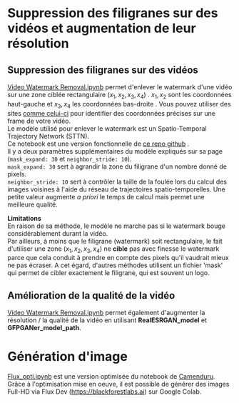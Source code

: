 # Suppression des filigranes sur des vidéos et augmentation de leur résolution

## Suppression des filigranes sur des vidéos
[Video Watermark Removal.ipynb](https://github.com/ZygoOoade/Graphisms/blob/master/Video_Watermark_Removal.ipynb) permet d'enlever le watermark d'une vidéo sur une zone ciblée rectangulaire $(x_1, x_2, x_3, x_4)$ . $x_1, x_2$ sont les coordonnées haut-gauche et $x_3, x_4$ les coordonnées bas-droite  .
Vous pouvez utiliser des sites [comme celui-ci](https://pixspy.com/) pour identifier des coordonnées précises sur une frame de votre vidéo.<br>
Le modèle utilisé pour enlever le watermark est un Spatio-Temporal Trajectory Network (STTN).<br>
Ce notebook est une version fonctionnelle de [ce repo github](https://github.com/chenwr727/KLing-Video-WatermarkRemover-Enhancer) .<br>
Il y a deux paramètres supplémentaires du modèle expliqués sur sa page (`mask_expand: 30` et `neighbor_stride: 10`). <br>
`mask_expand: 30` sert à agrandir la zone du filigrane d'un nombre donné de pixels.<br>
`neighbor_stride: 10` sert à contrôler la taille de la foulée lors du calcul des images voisines à l'aide du réseau de trajectoires spatio-temporelles. Une petite valeur augmente *a priori* le temps de calcul mais permet une meilleure qualité.

**Limitations**<br>
En raison de sa méthode, le modèle ne marche pas si le watermark bouge considérablement durant la vidéo.<br>
Par ailleurs, à moins que le filigrane (watermark) soit rectangulaire, le fait d'utiliser une zone $(x_1, x_2, x_3, x_4)$ ne **cible** pas avec finesse le watermark parce que cela conduit à prendre en compte des pixels qu'il vaudrait mieux ne pas écraser.
A cet égard, d'autres méthodes utilisent un fichier 'mask' qui permet de cibler exactement le filigrane, qui est souvent un logo.

## Amélioration de la qualité de la vidéo
[Video Watermark Removal.ipynb](https://github.com/ZygoOoade/Graphisms/blob/master/Video_Watermark_Removal.ipynb) permet également d'augmenter la résolution / la qualité de la vidéo en utilisant **RealESRGAN_model** et **GFPGANer_model_path**.


# Génération d'image

[Flux_opti.ipynb](https://github.com/ZygoOoade/Graphisms/blob/master/flux_opti.ipynb) est une version optimisée du notebook de [Camenduru](https://github.com/camenduru/flux-jupyter).
Grâce à l'optimisation mise en oeuve, il est possible de générer des images Full-HD via Flux Dev (https://blackforestlabs.ai) sur Google Colab.
